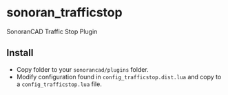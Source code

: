 # sonoran_trafficstop
SonoranCAD Traffic Stop Plugin

## Install

- Copy folder to your `sonorancad/plugins` folder. 
- Modify configuration found in `config_trafficstop.dist.lua` and copy to a `config_trafficstop.lua` file.
